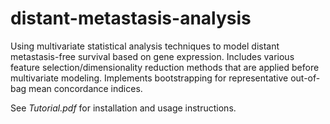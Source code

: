 # distant-metastasis-analysis
Using multivariate statistical analysis techniques to model distant metastasis-free survival based on gene expression. Includes various feature selection/dimensionality reduction methods that are applied before multivariate modeling. Implements bootstrapping for representative out-of-bag mean concordance indices.

See *Tutorial.pdf* for installation and usage instructions.
